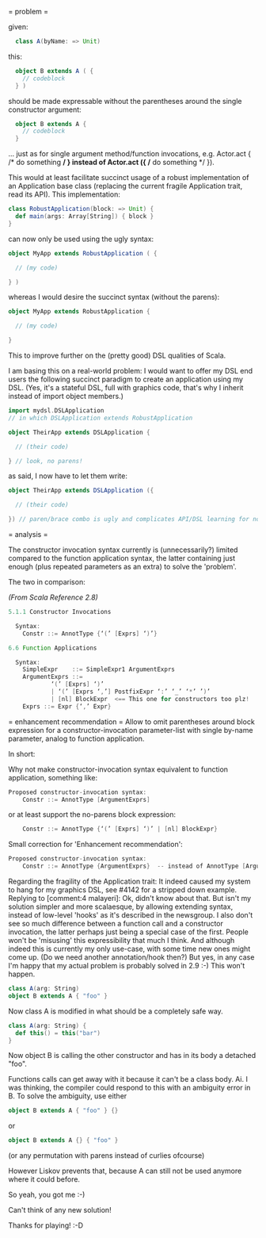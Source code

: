 = problem =

given:
```scala
  class A(byName: => Unit)
```

this:
```scala
  object B extends A ( { 
    // codeblock
  } )
```

should be made expressable without the parentheses around the single constructor argument:

```scala
  object B extends A { 
    // codeblock
  }
```

... just as for single argument method/function invocations, e.g. Actor.act { /* do something **/ } instead of Actor.act ({ /** do something */ }).


This would at least facilitate succinct usage of a robust implementation of an Application base class (replacing the current fragile Application trait, read its API). This implementation:

```scala
class RobustApplication(block: => Unit) {
  def main(args: Array[String]) { block } 
}
```

can now only be used using the ugly syntax:

```scala
object MyApp extends RobustApplication ( {

  // (my code)

} )
```

whereas I would desire the succinct syntax (without the parens):

```scala
object MyApp extends RobustApplication {

  // (my code)

}
```

This to improve further on the (pretty good) DSL qualities of Scala.

I am basing this on a real-world problem: I would want to offer my DSL end users the following succinct paradigm to create an application using my DSL. (Yes, it's a stateful DSL, full with graphics code, that's why I inherit instead of import object members.)

```scala
import mydsl.DSLApplication
// in which DSLApplication extends RobustApplication

object TheirApp extends DSLApplication {

  // (their code)

} // look, no parens!
```

as said, I now have to let them write:

```scala
object TheirApp extends DSLApplication ({

  // (their code)

}) // paren/brace combo is ugly and complicates API/DSL learning for non-advanced programmers.
```

= analysis = 

The constructor invocation syntax currently is (unnecessarily?) limited compared to the function application syntax, the latter containing just enough (plus repeated parameters as an extra) to solve the 'problem'.

The two in comparison:

*(From Scala Reference 2.8)*
```scala
5.1.1 Constructor Invocations

  Syntax:
    Constr ::= AnnotType {‘(’ [Exprs] ‘)’}
```

```scala
6.6 Function Applications

  Syntax:
    SimpleExpr    ::= SimpleExpr1 ArgumentExprs
    ArgumentExprs ::= 
            ‘(’ [Exprs] ‘)’
            | ‘(’ [Exprs ‘,’] PostfixExpr ‘:’ ‘_’ ‘*’ ’)’
            | [nl] BlockExpr  <== This one for constructors too plz!
    Exprs ::= Expr {‘,’ Expr} 
```

= enhancement recommendation =
Allow to omit parentheses around block expression for a constructor-invocation parameter-list with single by-name parameter, analog to function application.

In short:

Why not make constructor-invocation syntax equivalent to function application, something like:

```scala
Proposed constructor-invocation syntax:
    Constr ::= AnnotType [ArgumentExprs]
```

or at least support the no-parens block expression:

```scala
    Constr ::= AnnotType {‘(’ [Exprs] ‘)’ | [nl] BlockExpr} 
```
Small correction for 'Enhancement recommendation':

```scala
Proposed constructor-invocation syntax:
    Constr ::= AnnotType {ArgumentExprs}  -- instead of AnnotType [ArgumentExprs]
```
Regarding the fragility of the Application trait: It indeed caused my system to hang for my graphics DSL, see #4142 for a stripped down example. 
Replying to [comment:4 malayeri]:
Ok, didn't know about that. But isn't my solution simpler and more scalaesque, by allowing extending syntax, instead of low-level 'hooks' as it's described in the newsgroup. I also don't see so much difference between a function call and a constructor invocation, the latter perhaps just being a special case of the first.
People won't be 'misusing' this expressibility that much I think.
And although indeed this is currently my only use-case, with some time new ones might come up. (Do we need another annotation/hook then?) But yes, in any case I'm happy that my actual problem is probably solved in 2.9 :-)
This won't happen.

```scala
class A(arg: String)
object B extends A { "foo" }
```
Now class A is modified in what should be a completely safe way.
```scala
class A(arg: String) {
  def this() = this("bar")
}
```
Now object B is calling the other constructor and has in its body a detached "foo".

Functions calls can get away with it because it can't be a class body.
Ai. I was thinking, the compiler could respond to this with an ambiguity error in B. To solve the ambiguity, use either 
```scala
object B extends A { "foo" } {}
```
or
```scala
object B extends A {} { "foo" } 
```

(or any permutation with parens instead of curlies ofcourse)

However Liskov prevents that, because A can still not be used anymore where it could before.

So yeah, you got me :-)

Can't think of any new solution!

Thanks for playing! :-D
